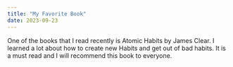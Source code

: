```yaml
---
title: "My Favorite Book"
date: 2023-09-23
---
```


One of the books that I read recently is Atomic Habits by James Clear. I learned a lot about how to create new Habits and get out of bad habits. It is a must read and I will recommend this book to everyone.

